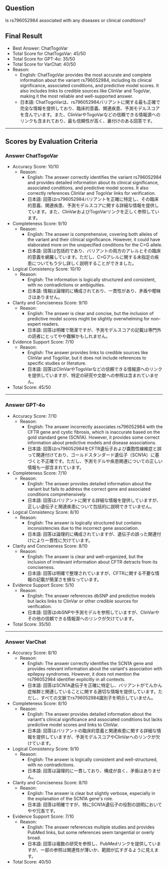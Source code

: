 ## Question

Is rs796052984 associated with any diseases or clinical conditions?

## Final Result

- Best Answer: ChatTogoVar
- Total Score for ChatTogoVar: 45/50
- Total Score for GPT-4o: 35/50
- Total Score for VarChat: 40/50
- Reason:
  - English: ChatTogoVar provides the most accurate and complete information about the variant rs796052984, including its clinical significance, associated conditions, and predictive model scores. It also includes links to credible sources like ClinVar and TogoVar, making it the most reliable and well-supported answer.
  - 日本語: ChatTogoVarは、rs796052984バリアントに関する最も正確で完全な情報を提供しており、臨床的意義、関連疾患、予測モデルスコアを含んでいます。また、ClinVarやTogoVarなどの信頼できる情報源へのリンクも含まれており、最も信頼性が高く、裏付けのある回答です。

---

## Scores by Evaluation Criteria

### Answer ChatTogoVar
- Accuracy Score: 10/10
  - Reason: 
    - English: The answer correctly identifies the variant rs796052984 and provides detailed information about its clinical significance, associated conditions, and predictive model scores. It also correctly references ClinVar and TogoVar links for verification.
    - 日本語: 回答はrs796052984バリアントを正確に特定し、その臨床的意義、関連疾患、予測モデルスコアに関する詳細な情報を提供しています。また、ClinVarおよびTogoVarリンクを正しく参照しています。
- Completeness Score: 9/10
  - Reason: 
    - English: The answer is comprehensive, covering both alleles of the variant and their clinical significance. However, it could have elaborated more on the unspecified conditions for the C>G allele.
    - 日本語: 回答は包括的であり、バリアントの両方のアレルとその臨床的意義を網羅しています。ただし、C>Gアレルに関する未指定の疾患についてもう少し詳しく説明することができました。
- Logical Consistency Score: 10/10
  - Reason: 
    - English: The information is logically structured and consistent, with no contradictions or ambiguities.
    - 日本語: 情報は論理的に構成されており、一貫性があり、矛盾や曖昧さはありません。
- Clarity and Conciseness Score: 9/10
  - Reason: 
    - English: The answer is clear and concise, but the inclusion of predictive model scores might be slightly overwhelming for non-expert readers.
    - 日本語: 回答は明確で簡潔ですが、予測モデルスコアの記載は専門外の読者にとってやや難解かもしれません。
- Evidence Support Score: 7/10
  - Reason: 
    - English: The answer provides links to credible sources like ClinVar and TogoVar, but it does not include references to specific studies or literature.
    - 日本語: 回答はClinVarやTogoVarなどの信頼できる情報源へのリンクを提供していますが、特定の研究や文献への参照は含まれていません。
- Total Score: 45/50

---

### Answer GPT-4o
- Accuracy Score: 7/10
  - Reason: 
    - English: The answer incorrectly associates rs796052984 with the CFTR gene and cystic fibrosis, which is inaccurate based on the gold standard gene (SCN1A). However, it provides some correct information about predictive models and disease associations.
    - 日本語: 回答はrs796052984をCFTR遺伝子および嚢胞性線維症と誤って関連付けており、ゴールドスタンダード遺伝子（SCN1A）に基づくと不正確です。ただし、予測モデルや疾患関連についての正しい情報も一部含まれています。
- Completeness Score: 7/10
  - Reason: 
    - English: The answer provides detailed information about the variant but fails to address the correct gene and associated conditions comprehensively.
    - 日本語: 回答はバリアントに関する詳細な情報を提供していますが、正しい遺伝子と関連疾患について包括的に説明できていません。
- Logical Consistency Score: 8/10
  - Reason: 
    - English: The answer is logically structured but contains inconsistencies due to the incorrect gene association.
    - 日本語: 回答は論理的に構成されていますが、遺伝子の誤った関連付けにより一貫性に欠けています。
- Clarity and Conciseness Score: 8/10
  - Reason: 
    - English: The answer is clear and well-organized, but the inclusion of irrelevant information about CFTR detracts from its conciseness.
    - 日本語: 回答は明確で整理されていますが、CFTRに関する不要な情報の記載が簡潔さを損なっています。
- Evidence Support Score: 5/10
  - Reason: 
    - English: The answer references dbSNP and predictive models but lacks links to ClinVar or other credible sources for verification.
    - 日本語: 回答はdbSNPや予測モデルを参照していますが、ClinVarやその他の信頼できる情報源へのリンクが欠けています。
- Total Score: 35/50

---

### Answer VarChat
- Accuracy Score: 8/10
  - Reason: 
    - English: The answer correctly identifies the SCN1A gene and provides relevant information about the variant's association with epilepsy syndromes. However, it does not mention the rs796052984 identifier explicitly in all contexts.
    - 日本語: 回答はSCN1A遺伝子を正確に特定し、バリアントがてんかん症候群と関連していることに関する適切な情報を提供しています。ただし、すべての文脈でrs796052984識別子を明示していません。
- Completeness Score: 8/10
  - Reason: 
    - English: The answer provides detailed information about the variant's clinical significance and associated conditions but lacks predictive model scores and links to ClinVar.
    - 日本語: 回答はバリアントの臨床的意義と関連疾患に関する詳細な情報を提供していますが、予測モデルスコアやClinVarへのリンクが欠けています。
- Logical Consistency Score: 9/10
  - Reason: 
    - English: The answer is logically consistent and well-structured, with no contradictions.
    - 日本語: 回答は論理的に一貫しており、構成が良く、矛盾はありません。
- Clarity and Conciseness Score: 8/10
  - Reason: 
    - English: The answer is clear but slightly verbose, especially in the explanation of the SCN1A gene's role.
    - 日本語: 回答は明確ですが、特にSCN1A遺伝子の役割の説明においてやや冗長です。
- Evidence Support Score: 7/10
  - Reason: 
    - English: The answer references multiple studies and provides PubMed links, but some references seem tangential or overly broad.
    - 日本語: 回答は複数の研究を参照し、PubMedリンクを提供していますが、一部の参照は関連性が薄いか、範囲が広すぎるように見えます。
- Total Score: 40/50